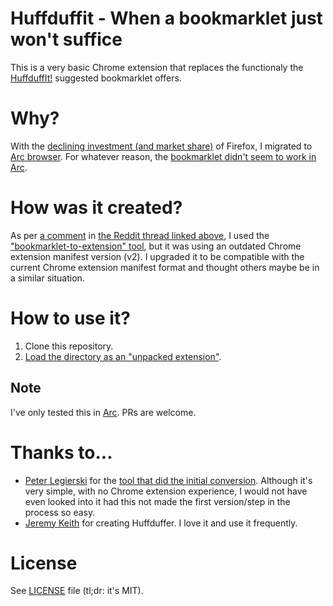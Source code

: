 # Huffduffit - When a bookmarklet just won't suffice

This is a very basic Chrome extension that replaces the functionaly the
[HuffduffIt!][hdi] suggested bookmarklet offers.

# Why?

With the [declining investment (and market share)][ff] of Firefox, I migrated
to [Arc browser][arc]. For whatever reason, the [bookmarklet didn't seem to work
in Arc][arc-bm].

# How was it created?

As per [a comment][arc-bm] in [the Reddit thread linked above][arc-bm], I used
the ["bookmarklet-to-extension" tool][bm2e], but it was using an outdated Chrome
extension manifest version (v2). I upgraded it to be compatible with the current
Chrome extension manifest format and thought others maybe be in a similar situation.

# How to use it?

1. Clone this repository.
1. [Load the directory as an "unpacked extension"][load-ext].

## Note

I've only tested this in [Arc][arc]. PRs are welcome.

# Thanks to...

- [Peter Legierski][pl] for the [tool that did the initial conversion][pl-tool]. Although
  it's very simple, with no Chrome extension experience, I would not have even looked into
  it had this not made the first version/step in the process so easy.
- [Jeremy Keith][jk] for creating Huffduffer. I love it and use it frequently.

# License

See [LICENSE](./LICENSE) file (tl;dr: it's MIT).

[arc]: https://arc.net/
[arc-bm]: https://www.reddit.com/r/ArcBrowser/comments/118ggqt/get_bookmarklets_to_work/
[arc-bmc]: https://www.reddit.com/r/ArcBrowser/comments/118ggqt/comment/j9irv84/
[bm2e]: https://sandbox.self.li/bookmarklet-to-extension/
[hdi]: https://huffduffer.com/add
[ff]: https://huffduffer.com/add
[pl]: https://blog.self.li/post/16366939413/how-to-convert-bookmarklet-to-chrome-extension
[pl-tool]: https://sandbox.self.li/bookmarklet-to-extension/
[load-ext]: https://developer.chrome.com/docs/extensions/get-started/tutorial/hello-world#load-unpacked
[jk]: https://adactio.com/
